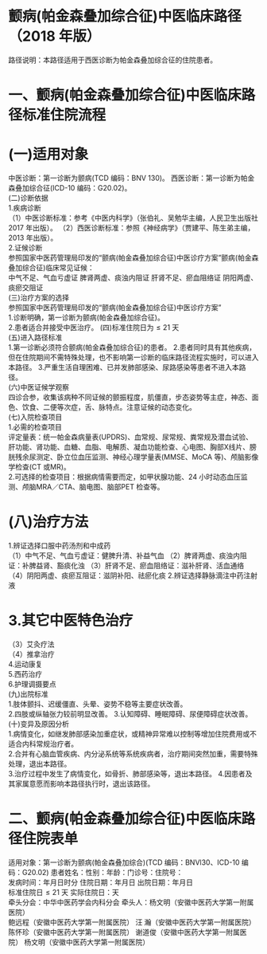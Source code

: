 # 颤病(帕金森叠加综合征)中医临床路径 （2018 年版）  
路径说明：本路径适用于西医诊断为帕金森叠加综合征的住院患者。  
# 一、颤病(帕金森叠加综合征)中医临床路径标准住院流程  
# (一)适用对象  
中医诊断：第一诊断为颤病(TCD 编码：BNV 130)。 西医诊断：第一诊断为帕金森叠加综合征(ICD-10 编码：G20.02)。  
(二)诊断依据  
1.疾病诊断  
（1）中医诊断标准：参考《中医内科学》（张伯礼、吴勉华主编，人民卫生出版社2017 年出版）。 （2）西医诊断标准：参照《神经病学》（贾建平、陈生弟主编，2013 年出版）。  
2.证候诊断  
参照国家中医药管理局印发的“颤病(帕金森叠加综合征)中医诊疗方案”颤病(帕金森叠加综合征)临床常见证候：  
中气不足、气血亏虚证 脾肾两虚、痰浊内阻证  肝肾不足、瘀血阻络证  阴阳两虚、痰瘀交阻证  
(三)治疗方案的选择  
参照国家中医药管理局印发的“颤病(帕金森叠加综合征)中医诊疗方案”  
1.诊断明确，第一诊断为颤病(帕金森叠加综合征)。  
2.患者适合并接受中医治疗。 (四)标准住院日为${\leqslant}21$ 天  
(五)进入路径标准  
1.第一诊断必须符合颤病(帕金森叠加综合征)的患者。 2.患者同时具有其他疾病，但在住院期间不需特殊处理，也不影响第一诊断的临床路径流程实施时，可以进入本路径。 3.严重生活自理困难、已并发肺部感染、尿路感染等患者不进入本路径。  
(六)中医证候学观察  
四诊合参，收集该病种不同证候的颤振程度，肌僵直，步态姿势等主症，神态、面色、饮食、二便等次症，舌、脉特点。注意证候的动态变化。  
(七)入院检查项目  
1.必需的检查项目  
评定量表：统一帕金森病量表(UPDRS)、血常规、尿常规、粪常规及潜血试验、肝功能、肾功能、血糖、血脂、电解质、凝血功能检查、心电图、胸部X线片、膀胱残余尿测定、卧立位血压监测、神经心理学量表(MMSE、MoCA 等)、颅脑影像学检查(CT 或MR)。  
2.可选择的检查项目：根据病情需要而定，如甲状腺功能、24 小时动态血压监测、颅脑MRA／CTA、脑电图、脑部PET 检查等。  
#   (八)治疗方法  
1.辨证选择口服中药汤剂和中成药  
（1）中气不足、气血亏虚证：健脾升清、补益气血 
   （2）脾肾两虚、痰浊内阻证：补脾益肾、豁痰化浊 
    （3）肝肾不足、瘀血阻络证：滋补肝肾、活血通络 （4）阴阳两虚、痰瘀互阻证：滋阴补阳、祛瘀化痰 2.辨证选择静脉滴注中药注射液  
# 3.其它中医特色治疗  
（3）艾灸疗法  
（4）推拿治疗  
4.运动康复  
5.西药治疗  
6.护理调摄要点  
(九)出院标准  
1.肢体颤抖、迟缓僵直、头晕、姿势不稳等主要症状改善。  
2.四肢或纵轴张力较前明显改善。  3.认知障碍、睡眠障碍、尿便障碍症状改善。  
(十)变异及原因分析  
1.病情变化，如继发肺部感染加重症状，或精神异常难以控制等增加住院费用或不适合内科常规治疗者。  
2.合并有心脑血管疾病、内分泌系统等系统疾病者，治疗期间突然加重，需要特殊处理，退出本路径。  
3.治疗过程中发生了病情变化，如骨折、肺部感染等，退出本路径。 4.因患者及其家属意愿而影响本路径执行时，退出该路径。  
# 二、颤病(帕金森叠加综合征)中医临床路径住院表单  
适用对象：第一诊断为颤病(帕金森叠加综合)(TCD 编码：BNVl30、ICD-10 编码：G20.02) 患者姓名：性别：年龄：门诊号：住院号：  
发病时间：年月日时分  住院日期：年月日 出院日期：年月日  
标准住院日${\leqslant}21$ 天                实际住院日：天  
牵头分会：中华中医药学会内科分会 牵头人：杨文明（安徽中医药大学第一附属医院）  
鲍远程（安徽中医药大学第一附属医院） 汪 瀚（安徽中医药大学第一附属医院） 陈怀珍（安徽中医药大学第一附属医院） 谢道俊（安徽中医药大学第一附属医院） 杨文明（安徽中医药大学第一附属医院）  